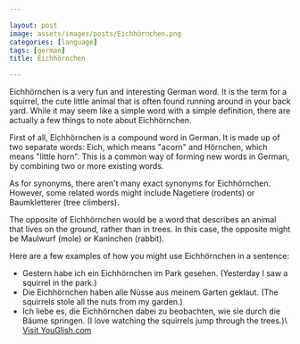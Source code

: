 ```yaml
---

layout: post
image: assets/images/posts/Eichhörnchen.png
categories: [language]
tags: [german]
title: Eichhörnchen

---
```


Eichhörnchen is a very fun and interesting German word. It is the term for a squirrel, the cute little animal that is often found running around in your back yard. While it may seem like a simple word with a simple definition, there are actually a few things to note about Eichhörnchen.

First of all, Eichhörnchen is a compound word in German. It is made up of two separate words: Eich, which means "acorn" and Hörnchen, which means "little horn". This is a common way of forming new words in German, by combining two or more existing words.

As for synonyms, there aren't many exact synonyms for Eichhörnchen. However, some related words might include Nagetiere (rodents) or Baumkletterer (tree climbers).

The opposite of Eichhörnchen would be a word that describes an animal that lives on the ground, rather than in trees. In this case, the opposite might be Maulwurf (mole) or Kaninchen (rabbit).

Here are a few examples of how you might use Eichhörnchen in a sentence:

- Gestern habe ich ein Eichhörnchen im Park gesehen. (Yesterday I saw a squirrel in the park.)
- Die Eichhörnchen haben alle Nüsse aus meinem Garten geklaut. (The squirrels stole all the nuts from my garden.)
- Ich liebe es, die Eichhörnchen dabei zu beobachten, wie sie durch die Bäume springen. (I love watching the squirrels jump through the trees.)\ <a id="yg-widget-0" class="youglish-widget" data-query="Eichhörnchen" data-lang="german" data-components="8412" data-auto-start="0" data-bkg-color="theme_light" data-title="How%20to%20pronounce%20Eichhörnchen%20in%20German"  rel="nofollow" href="https://youglish.com">Visit YouGlish.com</a><script async src="https://youglish.com/public/emb/widget.js" charset="utf-8"></script>